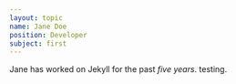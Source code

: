 ```yaml
---
layout: topic
name: Jane Doe
position: Developer
subject: first
---
```

Jane has worked on Jekyll for the past *five years*.
testing.
